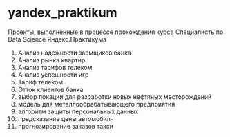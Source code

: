# yandex_praktikum
 Проекты, выполненные в процессе прохождения курса Специалисть по Data Science Яндекс.Практикума
 
 
1. Анализ надежности заемщиков банка
2. Анализ рынка квартир
3. Анализ тарифов телеком
4. Анализ успешности игр
5. Тариф телеком
6. Отток клиентов банка
7. выбор локации для разработки новых нефтяных месторождений
8. модель для металлообрабатывающего предприятия
9. алгоритм защиты персональных данных
10. предсказание цены автомобиля
11. прогнозирование заказов такси
